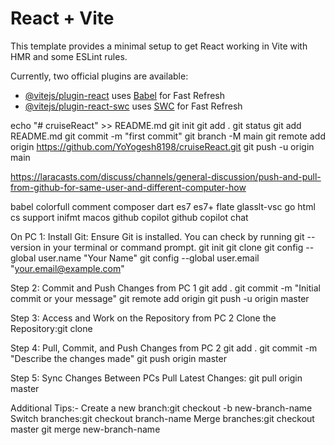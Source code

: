 # React + Vite

This template provides a minimal setup to get React working in Vite with HMR and some ESLint rules.

Currently, two official plugins are available:

- [@vitejs/plugin-react](https://github.com/vitejs/vite-plugin-react/blob/main/packages/plugin-react/README.md) uses [Babel](https://babeljs.io/) for Fast Refresh
- [@vitejs/plugin-react-swc](https://github.com/vitejs/vite-plugin-react-swc) uses [SWC](https://swc.rs/) for Fast Refresh


echo "# cruiseReact" >> README.md
git init
git add .
git status
git add README.md
git commit -m "first commit"
git branch -M main
git remote add origin https://github.com/YoYogesh8198/cruiseReact.git
git push -u origin main


https://laracasts.com/discuss/channels/general-discussion/push-and-pull-from-github-for-same-user-and-different-computer-how



babel
colorfull comment
composer
dart
es7
es7+
flate
glasslt-vsc
go
html cs support
inifmt
macos 
github copilot
github copilot chat



On PC 1:
Install Git: Ensure Git is installed. You can check by running git --version in your terminal or command prompt.
git init
git clone <repository-url>
git config --global user.name "Your Name"
git config --global user.email "your.email@example.com"

Step 2: Commit and Push Changes from PC 1
git add .
git commit -m "Initial commit or your message"
git remote add origin <repository-url>
git push -u origin master

Step 3: Access and Work on the Repository from PC 2
Clone the Repository:git clone <repository-url>

Step 4: Pull, Commit, and Push Changes from PC 2
git add .
git commit -m "Describe the changes made"
git push origin master

Step 5: Sync Changes Between PCs
Pull Latest Changes:
git pull origin master



Additional Tips:-
Create a new branch:git checkout -b new-branch-name
Switch branches:git checkout branch-name
Merge branches:git checkout master
git merge new-branch-name










